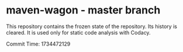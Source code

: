 # maven-wagon - master branch

This repository contains the frozen state of the repository.
Its history is cleared. It is used only for static code
analysis with Codacy.

Commit Time: 1734472129